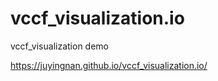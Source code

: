 # vccf_visualization.io
vccf_visualization demo

https://juyingnan.github.io/vccf_visualization.io/
